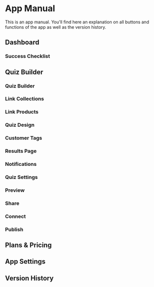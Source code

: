 # App Manual

This is an app manual. You'll find here an explanation on all buttons and functions of the app as well as the version history.

## Dashboard

### Success Checklist

## Quiz Builder

### Quiz Builder

### Link Collections

### Link Products

### Quiz Design

### Customer Tags

### Results Page

### Notifications

### Quiz Settings

### Preview

### Share

### Connect

### Publish

## Plans & Pricing

## App Settings

## Version History 